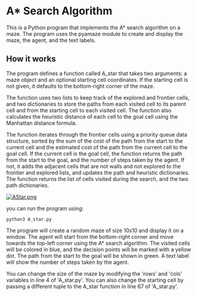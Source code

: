 # A* Search Algorithm

This is a Python program that implements the A* search algorithm on a maze. The program uses the pyamaze module to create and display the maze, the agent, and the text labels.

## How it works

The program defines a function called A_star that takes two arguments: a maze object and an optional starting cell coordinates. If the starting cell is not given, it defaults to the bottom-right corner of the maze.

The function uses two lists to keep track of the explored and frontier cells, and two dictionaries to store the paths from each visited cell to its parent cell and from the starting cell to each visited cell. The function also calculates the heuristic distance of each cell to the goal cell using the Manhattan distance formula.

The function iterates through the frontier cells using a priority queue data structure, sorted by the sum of the cost of the path from the start to the current cell and the estimated cost of the path from the current cell to the goal cell. If the current cell is the goal cell, the function returns the path from the start to the goal, and the number of steps taken by the agent. If not, it adds the adjacent cells that are not walls and not explored to the frontier and explored lists, and updates the path and heuristic dictionaries. The function returns the list of cells visited during the search, and the two path dictionaries.

[![AStar.png](https://i.postimg.cc/x1SDPPss/AStar.png)](https://postimg.cc/ppk6WKM8)

you can run the program using:

```command
python3 A_star.py
```

The program will create a random maze of size 10x10 and display it on a window. The agent will start from the bottom-right corner and move towards the top-left corner using the A* search algorithm. The visited cells will be colored in blue, and the decision points will be marked with a yellow dot. The path from the start to the goal will be shown in green. A text label will show the number of steps taken by the agent.

You can change the size of the maze by modifying the 'rows' and 'cols' variables in line 4 of 'A_star.py'. You can also change the starting cell by passing a different tuple to the A_star function in line 67 of 'A_star.py'.
